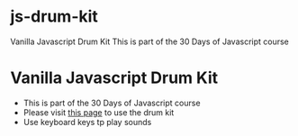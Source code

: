 # js-drum-kit
Vanilla Javascript Drum Kit This is part of the 30 Days of Javascript course
# Vanilla Javascript Drum Kit
* This is part of the 30 Days of Javascript course
* Please visit [this page](https://strongdan.github.io/js-drum-kit/) to use the drum kit
* Use keyboard keys tp play sounds
